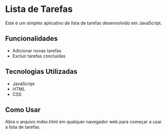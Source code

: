 # Lista de Tarefas

Este é um simples aplicativo de lista de tarefas desenvolvido em JavaScript.

## Funcionalidades

- Adicionar novas tarefas
- Excluir tarefas concluídas

## Tecnologias Utilizadas

- JavaScript
- HTML
- CSS

## Como Usar

Abra o arquivo index.html em qualquer navegador web para começar a usar a lista de tarefas.


